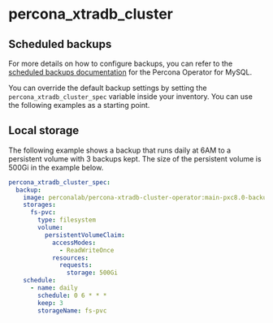 # percona_xtradb_cluster

## Scheduled backups

For more details on how to configure backups, you can refer to the
[scheduled backups documentation](https://docs.percona.com/percona-operator-for-mysql/pxc/backups.html#making-scheduled-backups)
for the Percona Operator for MySQL.

You can override the default backup settings by setting the
`percona_xtradb_cluster_spec` variable inside your inventory.  You can use the
following examples as a starting point.

## Local storage

The following example shows a backup that runs daily at 6AM to a persistent
volume with 3 backups kept.  The size of the persistent volume is 500Gi in the
example below.

```yaml
percona_xtradb_cluster_spec:
  backup:
    image: perconalab/percona-xtradb-cluster-operator:main-pxc8.0-backup
    storages:
      fs-pvc:
        type: filesystem
        volume:
          persistentVolumeClaim:
            accessModes:
              - ReadWriteOnce
            resources:
              requests:
                storage: 500Gi
    schedule:
      - name: daily
        schedule: 0 6 * * *
        keep: 3
        storageName: fs-pvc
```
